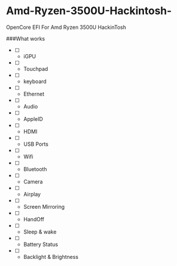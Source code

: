 # Amd-Ryzen-3500U-Hackintosh-
OpenCore EFI For Amd Ryzen 3500U HackinTosh

###What works
- [ ] - iGPU	
- [ ] - Touchpad	
- [ ] - keyboard	
- [ ] - Ethernet	
- [ ] - Audio	
- [ ] - AppleID	
- [ ] - HDMI	
- [ ] - USB Ports	
- [ ] - Wifi	
- [ ] - Bluetooth 	
- [ ] - Camera 	
- [ ] - Airplay	
- [ ] - Screen Mirroring 	
- [ ] - HandOff	
- [ ] - Sleep & wake 	
- [ ] - Battery Status 	
- [ ] - Backlight & Brightness 	
